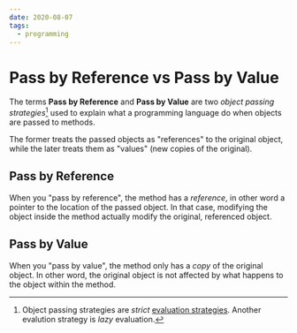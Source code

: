 ```yaml
---
date: 2020-08-07
tags:
  - programming
---
```


# Pass by Reference vs Pass by Value

The terms **Pass by Reference** and **Pass by Value** are two _object passing
strategies_[^1] used to explain what a programming language do when objects are
passed to methods.

The former treats the passed objects as "references" to the original object,
while the later treats them as "values" (new copies of the original).


## Pass by Reference

When you "pass by reference", the method has a _reference_, in other word a pointer to the location of the passed object. In that case, modifying the object inside the method actually modify the original, referenced object.


## Pass by Value

When you "pass by value", the method only has a _copy_ of the original object.
In other word, the original object is not affected by what happens to the
object within the method.


[^1]: Object passing strategies are _strict_ [evaluation strategies](https://en.wikibooks.org/wiki/Introduction_to_Programming_Languages/Evaluation_Strategies). Another evalution strategy is _lazy_ evaluation.
